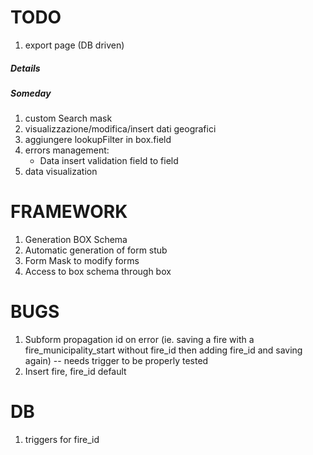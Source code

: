 TODO
====


1. export page (DB driven)


##### Details


##### Someday

1. custom Search mask
1. visualizzazione/modifica/insert dati geografici
1. aggiungere lookupFilter in box.field
1. errors management:
    - Data insert validation field to field
1. data visualization

FRAMEWORK
====
1. Generation BOX Schema
1. Automatic generation of form stub
1. Form Mask to modify forms
1. Access to box schema through box

BUGS
===
1. Subform propagation id on error (ie. saving a fire with a fire_municipality_start without fire_id then adding fire_id and saving again) -- needs trigger to be properly tested
1. Insert fire, fire_id default

DB
===
1. triggers for fire_id